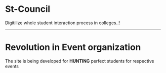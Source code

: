 # St-Council
Digitilize whole student interaction process in colleges..!
                       
* * *

# Revolution in Event organization

The site is being developed  for **HUNTING** perfect students for respective events
